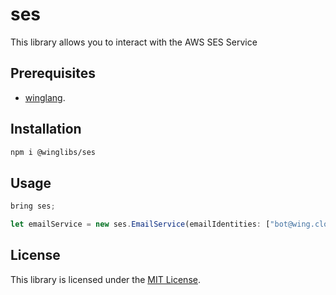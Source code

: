# ses

This library allows you to interact with the AWS SES Service

## Prerequisites

* [winglang](https://winglang.io).

## Installation

```sh
npm i @winglibs/ses
```

## Usage

```js
bring ses;

let emailService = new ses.EmailService(emailIdentities: ["bot@wing.cloud"]); 
```

## License

This library is licensed under the [MIT License](./LICENSE).
